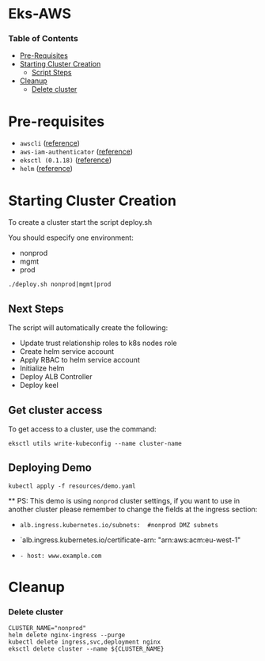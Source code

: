 # Eks-AWS

### Table of Contents

* [Pre-Requisites](#Pre-requisites)
* [Starting Cluster Creation](#starting-cluster-creation)
  * [Script Steps](#script-steps)
* [Cleanup](#Cleanup)
  * [Delete cluster](#delete-cluster)


# Pre-requisites

* `awscli` ([reference](https://docs.aws.amazon.com/cli/latest/userguide/cli-chap-install.html))
* `aws-iam-authenticator` ([reference](https://docs.aws.amazon.com/eks/latest/userguide/install-aws-iam-authenticator.html))
* `eksctl (0.1.18)` ([reference](https://github.com/weaveworks/eksctl))
* `helm` ([reference](https://docs.helm.sh/using_helm/#installing-helm))



<a id="starting-cluster-creation">

# Starting Cluster Creation

To create a cluster start the script deploy.sh

You should especify one environment:
- nonprod
- mgmt
- prod

```shell 
./deploy.sh nonprod|mgmt|prod
```


## Next Steps

The script will automatically create the following:

- Update trust relationship roles to k8s nodes role
- Create helm service account
- Apply RBAC to helm service account
- Initialize helm
- Deploy ALB Controller
- Deploy keel


## Get cluster access

To get access to a cluster, use the command:
```shell 
eksctl utils write-kubeconfig --name cluster-name
```


## Deploying Demo

```shell
kubectl apply -f resources/demo.yaml
```
** PS: This demo is using `nonprod` cluster settings, if you want to use in another cluster please remember to change the fields at the ingress section:
- `alb.ingress.kubernetes.io/subnets:  #nonprod DMZ subnets`

- `alb.ingress.kubernetes.io/certificate-arn: "arn:aws:acm:eu-west-1"
- `- host: www.example.com`

# Cleanup

<a id="delete-cluster">

### Delete cluster
```shell
CLUSTER_NAME="nonprod"
helm delete nginx-ingress --purge
kubectl delete ingress,svc,deployment nginx
eksctl delete cluster --name ${CLUSTER_NAME}
```

